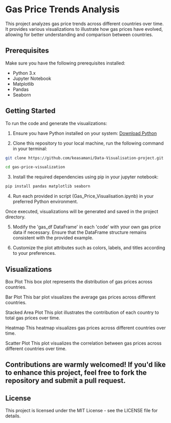 # Gas Price Trends Analysis

This project analyzes gas price trends across different countries over time. It provides various visualizations to illustrate how gas prices have evolved, allowing for better understanding and comparison between countries.

## Prerequisites

Make sure you have the following prerequisites installed:

- Python 3.x
- Jupyter Notebook
- Matplotlib
- Pandas
- Seaborn


## Getting Started

To run the code and generate the visualizations:

1. Ensure you have Python installed on your system: [Download Python](https://www.python.org/downloads/)

2. Clone this repository to your local machine, run the following command in your terminal:

```bash
git clone https://github.com/keasamani/Data-Visualisation-project.git
```
```bash
cd gas-price-visualization
```
3. Install the required dependencies using pip in your jupyter notebook:

```bash
pip install pandas matplotlib seaborn
```

4. Run each provided in script (Gas_Price_Visualisation.ipynb) in your preferred Python environment.

Once executed, visualizations will be generated and saved in the project directory.

5. Modify the 'gas_df DataFrame' in each 'code' with your own gas price data if necessary. Ensure that the DataFrame structure remains consistent with the provided example.

6. Customize the plot attributes such as colors, labels, and titles according to your preferences.


## Visualizations

Box Plot
This box plot represents the distribution of gas prices across countries.

Bar Plot
This bar plot visualizes the average gas prices across different countries.

Stacked Area Plot
This plot illustrates the contribution of each country to total gas prices over time.

Heatmap
This heatmap visualizes gas prices across different countries over time.

Scatter Plot
This plot visualizes the correlation between gas prices across different countries over time.


## Contributions are warmly welcomed! If you'd like to enhance this project, feel free to fork the repository and submit a pull request.

## License

This project is licensed under the MIT License - see the LICENSE file for details.

